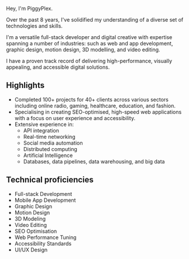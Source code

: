 Hey, I'm PiggyPlex.

Over the past 8 years, I've solidified my understanding of a diverse set of technologies and skills.

I'm a versatile full-stack developer and digital creative with expertise spanning a number of industries: such as web and app development, graphic design, motion design, 3D modelling, and video editing.

I have a proven track record of delivering high-performance, visually appealing, and accessible digital solutions.

## Highlights
- Completed 100+ projects for 40+ clients across various sectors including online radio, gaming, healthcare, education, and fashion.
- Specialising in creating SEO-optimised, high-speed web applications with a focus on user experience and accessibility.
- Extensive experience in:
  - API integration
  - Real-time networking
  - Social media automation
  - Distributed computing
  - Artificial Intelligence
  - Databases, data pipelines, data warehousing, and big data
 
## Technical proficiencies
- Full-stack Development
- Mobile App Development
- Graphic Design
- Motion Design
- 3D Modeling
- Video Editing
- SEO Optimisation
- Web Performance Tuning
- Accessibility Standards
- UI/UX Design
